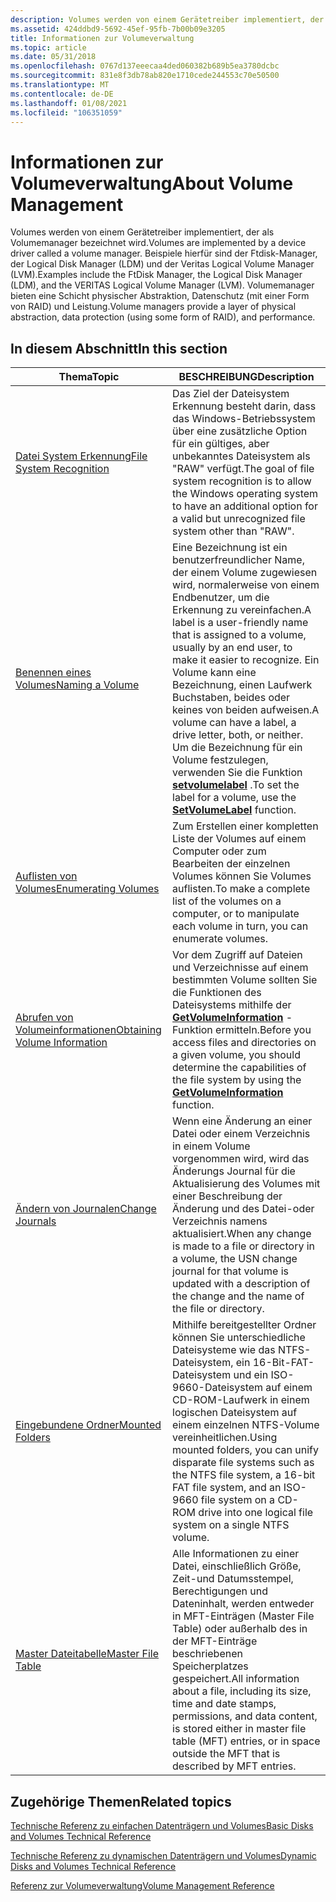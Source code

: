 ```yaml
---
description: Volumes werden von einem Gerätetreiber implementiert, der als Volumemanager bezeichnet wird.
ms.assetid: 424ddbd9-5692-45ef-95fb-7b00b09e3205
title: Informationen zur Volumeverwaltung
ms.topic: article
ms.date: 05/31/2018
ms.openlocfilehash: 0767d137eeecaa4ded060382b689b5ea3780dcbc
ms.sourcegitcommit: 831e8f3db78ab820e1710cede244553c70e50500
ms.translationtype: MT
ms.contentlocale: de-DE
ms.lasthandoff: 01/08/2021
ms.locfileid: "106351059"
---
```

# <a name="about-volume-management"></a><span data-ttu-id="6709e-103">Informationen zur Volumeverwaltung</span><span class="sxs-lookup"><span data-stu-id="6709e-103">About Volume Management</span></span>

<span data-ttu-id="6709e-104">Volumes werden von einem Gerätetreiber implementiert, der als Volumemanager bezeichnet wird.</span><span class="sxs-lookup"><span data-stu-id="6709e-104">Volumes are implemented by a device driver called a volume manager.</span></span> <span data-ttu-id="6709e-105">Beispiele hierfür sind der Ftdisk-Manager, der Logical Disk Manager (LDM) und der Veritas Logical Volume Manager (LVM).</span><span class="sxs-lookup"><span data-stu-id="6709e-105">Examples include the FtDisk Manager, the Logical Disk Manager (LDM), and the VERITAS Logical Volume Manager (LVM).</span></span> <span data-ttu-id="6709e-106">Volumemanager bieten eine Schicht physischer Abstraktion, Datenschutz (mit einer Form von RAID) und Leistung.</span><span class="sxs-lookup"><span data-stu-id="6709e-106">Volume managers provide a layer of physical abstraction, data protection (using some form of RAID), and performance.</span></span>

## <a name="in-this-section"></a><span data-ttu-id="6709e-107">In diesem Abschnitt</span><span class="sxs-lookup"><span data-stu-id="6709e-107">In this section</span></span>



| <span data-ttu-id="6709e-108">Thema</span><span class="sxs-lookup"><span data-stu-id="6709e-108">Topic</span></span>                                                                       | <span data-ttu-id="6709e-109">BESCHREIBUNG</span><span class="sxs-lookup"><span data-stu-id="6709e-109">Description</span></span>                                                                                                                                                                                                                                                                             |
|-----------------------------------------------------------------------------|-----------------------------------------------------------------------------------------------------------------------------------------------------------------------------------------------------------------------------------------------------------------------------------------|
| [<span data-ttu-id="6709e-110">Datei System Erkennung</span><span class="sxs-lookup"><span data-stu-id="6709e-110">File System Recognition</span></span>](file-system-recognition.md)<br/>           | <span data-ttu-id="6709e-111">Das Ziel der Dateisystem Erkennung besteht darin, dass das Windows-Betriebssystem über eine zusätzliche Option für ein gültiges, aber unbekanntes Dateisystem als "RAW" verfügt.</span><span class="sxs-lookup"><span data-stu-id="6709e-111">The goal of file system recognition is to allow the Windows operating system to have an additional option for a valid but unrecognized file system other than "RAW".</span></span><br/>                                                                                                         |
| [<span data-ttu-id="6709e-112">Benennen eines Volumes</span><span class="sxs-lookup"><span data-stu-id="6709e-112">Naming a Volume</span></span>](naming-a-volume.md)<br/>                           | <span data-ttu-id="6709e-113">Eine Bezeichnung ist ein benutzerfreundlicher Name, der einem Volume zugewiesen wird, normalerweise von einem Endbenutzer, um die Erkennung zu vereinfachen.</span><span class="sxs-lookup"><span data-stu-id="6709e-113">A label is a user-friendly name that is assigned to a volume, usually by an end user, to make it easier to recognize.</span></span> <span data-ttu-id="6709e-114">Ein Volume kann eine Bezeichnung, einen Laufwerk Buchstaben, beides oder keines von beiden aufweisen.</span><span class="sxs-lookup"><span data-stu-id="6709e-114">A volume can have a label, a drive letter, both, or neither.</span></span> <span data-ttu-id="6709e-115">Um die Bezeichnung für ein Volume festzulegen, verwenden Sie die Funktion [**setvolumelabel**](/windows/desktop/api/WinBase/nf-winbase-setvolumelabela) .</span><span class="sxs-lookup"><span data-stu-id="6709e-115">To set the label for a volume, use the [**SetVolumeLabel**](/windows/desktop/api/WinBase/nf-winbase-setvolumelabela) function.</span></span><br/> |
| [<span data-ttu-id="6709e-116">Auflisten von Volumes</span><span class="sxs-lookup"><span data-stu-id="6709e-116">Enumerating Volumes</span></span>](enumerating-volumes.md)<br/>                   | <span data-ttu-id="6709e-117">Zum Erstellen einer kompletten Liste der Volumes auf einem Computer oder zum Bearbeiten der einzelnen Volumes können Sie Volumes auflisten.</span><span class="sxs-lookup"><span data-stu-id="6709e-117">To make a complete list of the volumes on a computer, or to manipulate each volume in turn, you can enumerate volumes.</span></span><br/>                                                                                                                                                       |
| [<span data-ttu-id="6709e-118">Abrufen von Volumeinformationen</span><span class="sxs-lookup"><span data-stu-id="6709e-118">Obtaining Volume Information</span></span>](obtaining-volume-information.md)<br/> | <span data-ttu-id="6709e-119">Vor dem Zugriff auf Dateien und Verzeichnisse auf einem bestimmten Volume sollten Sie die Funktionen des Dateisystems mithilfe der [**GetVolumeInformation**](/windows/desktop/api/FileAPI/nf-fileapi-getvolumeinformationa) -Funktion ermitteln.</span><span class="sxs-lookup"><span data-stu-id="6709e-119">Before you access files and directories on a given volume, you should determine the capabilities of the file system by using the [**GetVolumeInformation**](/windows/desktop/api/FileAPI/nf-fileapi-getvolumeinformationa) function.</span></span><br/>                                                                              |
| [<span data-ttu-id="6709e-120">Ändern von Journalen</span><span class="sxs-lookup"><span data-stu-id="6709e-120">Change Journals</span></span>](change-journals.md)<br/>                           | <span data-ttu-id="6709e-121">Wenn eine Änderung an einer Datei oder einem Verzeichnis in einem Volume vorgenommen wird, wird das Änderungs Journal für die Aktualisierung des Volumes mit einer Beschreibung der Änderung und des Datei-oder Verzeichnis namens aktualisiert.</span><span class="sxs-lookup"><span data-stu-id="6709e-121">When any change is made to a file or directory in a volume, the USN change journal for that volume is updated with a description of the change and the name of the file or directory.</span></span><br/>                                                                                        |
| [<span data-ttu-id="6709e-122">Eingebundene Ordner</span><span class="sxs-lookup"><span data-stu-id="6709e-122">Mounted Folders</span></span>](volume-mount-points.md)<br/>                       | <span data-ttu-id="6709e-123">Mithilfe bereitgestellter Ordner können Sie unterschiedliche Dateisysteme wie das NTFS-Dateisystem, ein 16-Bit-FAT-Dateisystem und ein ISO-9660-Dateisystem auf einem CD-ROM-Laufwerk in einem logischen Dateisystem auf einem einzelnen NTFS-Volume vereinheitlichen.</span><span class="sxs-lookup"><span data-stu-id="6709e-123">Using mounted folders, you can unify disparate file systems such as the NTFS file system, a 16-bit FAT file system, and an ISO-9660 file system on a CD-ROM drive into one logical file system on a single NTFS volume.</span></span><br/>                                                      |
| [<span data-ttu-id="6709e-124">Master Dateitabelle</span><span class="sxs-lookup"><span data-stu-id="6709e-124">Master File Table</span></span>](master-file-table.md)<br/>                       | <span data-ttu-id="6709e-125">Alle Informationen zu einer Datei, einschließlich Größe, Zeit-und Datumsstempel, Berechtigungen und Dateninhalt, werden entweder in MFT-Einträgen (Master File Table) oder außerhalb des in der MFT-Einträge beschriebenen Speicherplatzes gespeichert.</span><span class="sxs-lookup"><span data-stu-id="6709e-125">All information about a file, including its size, time and date stamps, permissions, and data content, is stored either in master file table (MFT) entries, or in space outside the MFT that is described by MFT entries.</span></span><br/>                                                    |



 

## <a name="related-topics"></a><span data-ttu-id="6709e-126">Zugehörige Themen</span><span class="sxs-lookup"><span data-stu-id="6709e-126">Related topics</span></span>

<dl> <dt>

<span data-ttu-id="6709e-127">[Technische Referenz zu einfachen Datenträgern und Volumes](/previous-versions/windows/it-pro/windows-server-2003/cc784732(v=ws.10))</span><span class="sxs-lookup"><span data-stu-id="6709e-127">[Basic Disks and Volumes Technical Reference](/previous-versions/windows/it-pro/windows-server-2003/cc784732(v=ws.10))</span></span>
</dt> <dt>

<span data-ttu-id="6709e-128">[Technische Referenz zu dynamischen Datenträgern und Volumes](/previous-versions/windows/it-pro/windows-server-2003/cc785638(v=ws.10))</span><span class="sxs-lookup"><span data-stu-id="6709e-128">[Dynamic Disks and Volumes Technical Reference](/previous-versions/windows/it-pro/windows-server-2003/cc785638(v=ws.10))</span></span>
</dt> <dt>

[<span data-ttu-id="6709e-129">Referenz zur Volumeverwaltung</span><span class="sxs-lookup"><span data-stu-id="6709e-129">Volume Management Reference</span></span>](volume-management-reference.md)
</dt> </dl>

 

